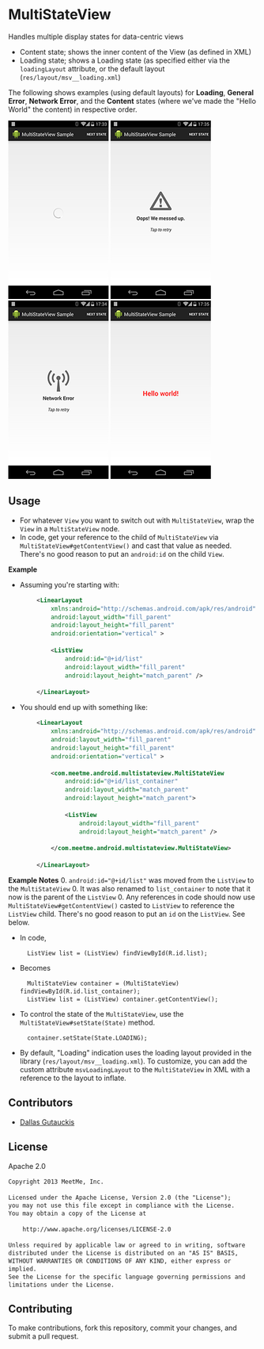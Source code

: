 # MultiStateView
Handles multiple display states for data-centric views

 - Content state; shows the inner content of the View (as defined in XML)
 - Loading state; shows a Loading state (as specified either via the `loadingLayout` attribute, or the default layout (`res/layout/msv__loading.xml`)

The following shows examples (using default layouts) for **Loading**, **General Error**, **Network Error**, and the **Content** states (where we've made the "Hello World" the content) in respective order.

![Loading state](screenshots/sample_loading.png)
![General error state](screenshots/sample_general_error.png)
![Network error state](screenshots/sample_network_error.png)
![Content state](screenshots/sample_content.png)

## Usage

 - For whatever `View` you want to switch out with `MultiStateView`, wrap the `View` in a `MultiStateView` node.
 - In code, get your reference to the child of `MultiStateView` via `MultiStateView#getContentView()` and cast that value as needed. There's no good reason to put an `android:id` on the child `View`.

**Example**

- Assuming you're starting with:

````xml
        <LinearLayout
            xmlns:android="http://schemas.android.com/apk/res/android"
            android:layout_width="fill_parent"
            android:layout_height="fill_parent"
            android:orientation="vertical" >

            <ListView
                android:id="@+id/list"
                android:layout_width="fill_parent"
                android:layout_height="match_parent" />

        </LinearLayout>
````

- You should end up with something like:

````xml
        <LinearLayout
            xmlns:android="http://schemas.android.com/apk/res/android"
            android:layout_width="fill_parent"
            android:layout_height="fill_parent"
            android:orientation="vertical" >

            <com.meetme.android.multistateview.MultiStateView
                android:id="@+id/list_container"
                android:layout_width="match_parent"
                android:layout_height="match_parent">

                <ListView
                    android:layout_width="fill_parent"
                    android:layout_height="match_parent" />

            </com.meetme.android.multistateview.MultiStateView>

        </LinearLayout>
````

  **Example Notes**
 0. `android:id="@+id/list"` was moved from the `ListView` to the `MultiStateView`
 0. It was also renamed to `list_container` to note that it now is the parent of the `ListView`
 0. Any references in code should now use `MultiStateView#getContentView()` casted to `ListView` to reference the `ListView` child. There's no good reason to put an `id` on the `ListView`. See below.

- In code,

        ListView list = (ListView) findViewById(R.id.list);

- Becomes

        MultiStateView container = (MultiStateView) findViewById(R.id.list_container);
        ListView list = (ListView) container.getContentView();

- To control the state of the `MultiStateView`, use the `MultiStateView#setState(State)` method.

        container.setState(State.LOADING);

- By default, "Loading" indication uses the loading layout provided in the library (`res/layout/msv__loading.xml`). To customize, you can add the custom attribute `msvLoadingLayout` to the `MultiStateView` in XML with a reference to the layout to inflate.

## Contributors
 - [Dallas Gutauckis](http://github.com/dallasgutauckis)

## License

 Apache 2.0

    Copyright 2013 MeetMe, Inc.

    Licensed under the Apache License, Version 2.0 (the "License");
    you may not use this file except in compliance with the License.
    You may obtain a copy of the License at

        http://www.apache.org/licenses/LICENSE-2.0

    Unless required by applicable law or agreed to in writing, software
    distributed under the License is distributed on an "AS IS" BASIS,
    WITHOUT WARRANTIES OR CONDITIONS OF ANY KIND, either express or implied.
    See the License for the specific language governing permissions and
    limitations under the License.

## Contributing

To make contributions, fork this repository, commit your changes, and submit a pull request.
